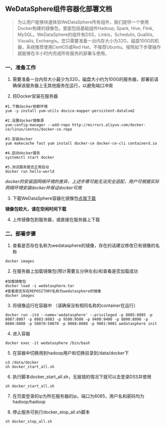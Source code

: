 ## WeDataSphere组件容器化部署文档

> 为让用户能够快速体验WeDataSphere所有组件，我们提供一个使用Docker构建的镜像包，里面包括基础组件Hadoop, Spark, Hive, Flink, MySQL。WeDataSphere的组件有DSS，Linkis，Schedulis, Qualitis, Visualis, Exchangis。您只需要准备一台内存大小为32G，磁盘100G的机器，系统推荐使用CentOS或Red Hat，不推荐Ubuntu。按照如下步骤操作就能够在半小时内完成所有服务的部署与使用。

### 一、准备工作
1. 需要准备一台内存大小最少为32G，磁盘大小约为100G的服务器，部署前请确保该服务器上无其他服务在运行，以避免端口冲突

2. 将Docker安装在服务器
```shell
#1.下载docker依赖环境 
yum -y install yum-utils device-mapper-persistent-datalvm2

#2.设置docker镜像源 
yum-config-manager --add-repo http://mirrors.aliyun.com/docker-ce/linux/centos/docker-ce.repo   

#3.安装docker 
yum makecache fast yum install docker-ce docker-ce-cli containerd.io  

#4.启动docker服务 
systemctl start docker  

#5.测试服务是否正常启动   
docker run hello-world
```
*docker的安装因网络环境的差异，上述步骤可能无法完全适配，用户可根据实际网络环境安装docker并保证docker可用*

3. 下载WeDataSphere容器化镜像包[点我下载](https://osp-1257653870.cos.ap-guangzhou.myqcloud.com/WeDatasphere/DataSphereStudio/1.1.1/wedatasphere.tar.gz)

**镜像包较大，请在空闲时间下载**

4. 上传镜像包到服务器，或直接在服务器上下载

### 二、部署步骤
1. 查看是否存在名称为wedatasphere的镜像，存在的话建议修改已有镜像的名称
```shell
docker images
```

2. 在服务器上加载镜像包(预计需要五分钟左右)和查看是否加载成功
```shell
#加载镜像包 
docker load -i wedatasphere.tar 
#查看是否存在REPOSITORY名称为wedatasphere的镜像 
docker images
```

3. 将镜像运行在容器中 （请确保没有相同名称的container在运行）
```shell
docker run -itd --name='wedatasphere' --privileged -p 8085:8085 -p 8087:8087 -p 8083:8083 -p 9500:9500 -p 9400:9400 -p 8090:8090 -p 8080:8080 -p 50070:50070 -p 8088:8088 -p 9001:9001 wedatasphere init
```

4. 进入容器
```shell
docker exec -it wedatasphere /bin/bash
```

5. 在容器中切换用到hadoop用户和切换目录到/data/docker下
```shell
cd /data/docker
sh docker_start_all.sh
```

6. 执行脚本docker_start_all.sh，无报错的情况下就可以去登录DSS并使用
```shell
sh docker_start_all.sh
```

7. 在页面登录的ip为所在服务器的ip，端口为8085，用户名和密码均为hadoop/hadoop

8. 停止服务可执行docker_stop_all.sh脚本
```shell
sh docker_stop_all.sh
```



